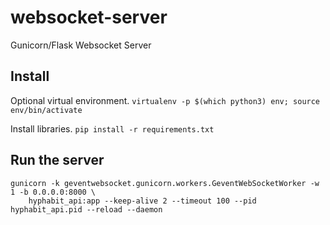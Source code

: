 # websocket-server
Gunicorn/Flask Websocket Server

## Install
Optional virtual environment.
`virtualenv -p $(which python3) env; source env/bin/activate`

Install libraries.
`pip install -r requirements.txt`

## Run the server
```
gunicorn -k geventwebsocket.gunicorn.workers.GeventWebSocketWorker -w 1 -b 0.0.0.0:8000 \
    hyphabit_api:app --keep-alive 2 --timeout 100 --pid hyphabit_api.pid --reload --daemon
```
